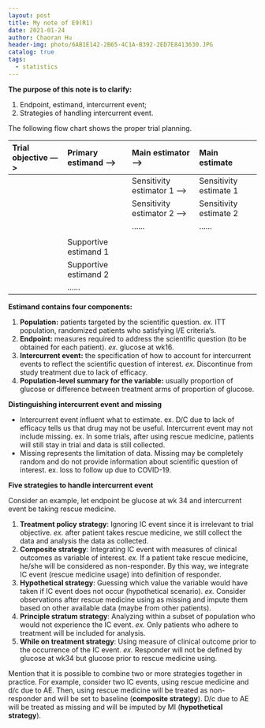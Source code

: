```yaml
---
layout: post
title: My note of E9(R1)
date: 2021-01-24
author: Chaoran Hu
header-img: photo/6AB1E142-2B65-4C1A-B392-2ED7E8413630.JPG
catalog: true
tags:
  - statistics
---
```


**The purpose of this note is to clarify:**
1. Endpoint, estimand, intercurrent event;
2. Strategies of handling intercurrent event.

The following flow chart shows the proper trial planning.

| Trial objective —> | Primary estimand —> | Main estimator —> | Main estimate |
|:--|:--|:--|:--|
|  |  | Sensitivity estimator 1 —> | Sensitivity estimate 1 |
|  |  | Sensitivity estimator 2 —> | Sensitivity estimate 2 |
|  |  | ...... | ...... |
|  |  |  |  |
|  | Supportive estimand 1 |  |  |
|  | Supportive estimand 2 |  |  |
|  | ...... |  |  |

**Estimand contains four components:**
1. **Population:** patients targeted by the scientific question. *ex.* ITT population, randomized patients who satisfying I/E criteria’s.
2. **Endpoint:** measures required to address the scientific question (to be obtained for each patient). *ex.* glucose at wk16.
3. **Intercurrent event:** the specification of how to account for intercurrent events to reflect the scientific question of interest. *ex.* Discontinue from study treatment due to lack of efficacy.
4. **Population-level summary for the variable:** usually proportion of glucose or difference between treatment arms of proportion of glucose.

**Distinguishing intercurrent event and missing**

- Intercurrent event influent what to estimate. ex. D/C due to lack of efficacy tells us that drug may not be useful. Intercurrent event may not include missing. ex. In some trials, after using rescue medicine, patients will still stay in trial and data is still collected.
- Missing represents the limitation of data. Missing may be completely random and do not provide information about scientific question of interest. ex. loss to follow up due to COVID-19.

**Five strategies to handle intercurrent event**

Consider an example, let endpoint be glucose at wk 34 and intercurrent event be taking rescue medicine.

1. **Treatment policy strategy**: Ignoring IC event since it is irrelevant to trial objective. *ex.* after patient takes rescue medicine, we still collect the data and analysis the data as collected.
2. **Composite strategy**: Integrating IC event with measures of clinical outcomes as variable of interest. *ex.* If a patient take rescue medicine, he/she will be considered as non-responder. By this way, we integrate IC event (rescue medicine usage) into definition of responder. 
3. **Hypothetical strategy**: Guessing which value the variable would have taken if IC event does not occur (hypothetical scenario). *ex.* Consider observations after rescue medicine using as missing and impute them based on other available data (maybe from other patients).
4. **Principle stratum strategy**: Analyzing within a subset of population who would not experience the IC event. *ex.* Only patients who adhere to treatment will be included for analysis.
5. **While on treatment strategy**: Using measure of clinical outcome prior to the occurrence of the IC event. *ex.* Responder will not be defined by glucose at wk34 but glucose prior to rescue medicine using.

Mention that it is possible to combine two or more strategies together in practice. For example, consider two IC events, using rescue medicine and d/c due to AE. Then, using rescue medicine will be treated as non-responder and will be set to baseline (**composite strategy**). D/c due to AE will be treated as missing and will be imputed by MI (**hypothetical strategy**).








